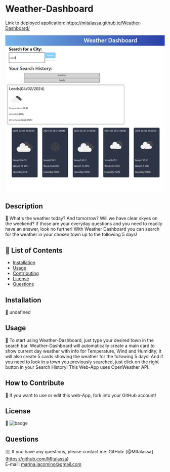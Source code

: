 # Weather-Dashboard


  Link to deployed application: https://mitalassa.github.io/Weather-Dashboard/
 
  <img src="./assets/images/Screenshot (24).png">


  ## Description

  📖 What's the weather today? And tomorrow? Will we have clear skyes on the weekend? If those are your everyday questions and you need to readily have an answer, look no further! With Weather Dashboard you can search for the weather in your chosen town up to the following 5 days!

  ## 📂 List of Contents
  * [Installation](#installation)
  * [Usage](#usage)
  * [Contributing](#contributing)
  * [License](#license)
  * [Questions](#questions)
  

  ## Installation

  💾 undefined

  ## Usage

  💽 To start using Weather-Dashboard, just type your desired town in the search bar. Weather-Dashboard will automatically create a main card to show current day weather with info for Temperature, Wind and Humidity; it will also create 5 cards showing the weather for the following 5 days!
  And if you need to look in a town you previously searched, just click on the right button in your Search History!
  This Web-App uses OpenWeather API.

  ## How to Contribute

  🤝 If you want to use or edit this web-App, fork into your GitHub account!

  ## License

  📝 ![badge](https://img.shields.io/badge/license-None-brightgreen)
  <br />

  ## Questions

  ✉️ If you have any questions, please contact me:
  GitHub: [@MItalassa] (https://github.com/MItalassa)<br />
  E-mail: marina.iacomino@gmail.com